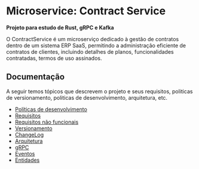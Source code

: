 # Microservice: Contract Service

**Projeto para estudo de Rust, gRPC e Kafka**

O ContractService é um microserviço dedicado à gestão de contratos dentro de um sistema
ERP SaaS, permitindo a administração eficiente de contratos de clientes, incluindo detalhes de
planos, funcionalidades contratadas, termos de uso assinados.

## Documentação

A seguir temos tópicos que descrevem o projeto e seus requisitos, politicas de versionamento, politicas de desenvolvimento, arquitetura, etc.

- [Políticas de desenvolvimento](_docs/politicas-de-desenvolvimento.md)
- [Requisitos](_docs/requisitos.md)
- [Requisitos não funcionais](_docs/requisitos-nao-funcionais.md)
- [Versionamento](_docs/versionamento.md)
- [ChangeLog](_docs/changelog.md)
- [Arquitetura](_docs/arquitetura.md)
- [gRPC](_docs/grpc.md)
- [Eventos](_docs/eventos.md)
- [Entidades](_docs/entidades.md)
